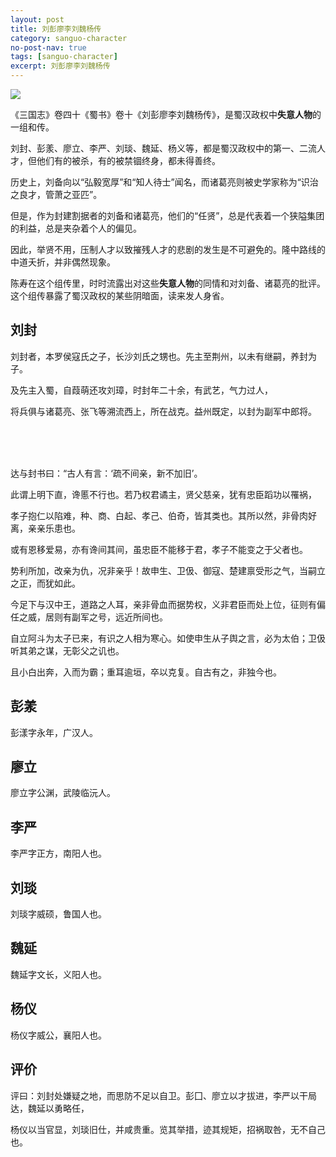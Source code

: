 ```yaml
---
layout: post
title: 刘彭廖李刘魏杨传
category: sanguo-character
no-post-nav: true
tags: [sanguo-character]
excerpt: 刘彭廖李刘魏杨传
---
```


![](https://bkimg.cdn.bcebos.com/pic/58ee3d6d55fbb2fb3e65d9cb4a4a20a44723dc99?x-bce-process=image/resize,m_lfit,w_268,limit_1/format,f_jpg) 

《三国志》卷四十《蜀书》卷十《刘彭廖李刘魏杨传》，是蜀汉政权中**失意人物**的一组和传。

刘封、彭羕、廖立、李严、刘琰、魏延、杨义等，都是蜀汉政权中的第一、二流人才，但他们有的被杀，有的被禁锢终身，都未得善终。

历史上，刘备向以“弘毅宽厚”和“知人待士”闻名，而诸葛亮则被史学家称为“识治之良才，管萧之亚匹”。

但是，作为封建割据者的刘备和诸葛亮，他们的“任贤”，总是代表着一个狭隘集团的利益，总是夹杂着个人的偏见。

因此，举贤不用，压制人才以致摧残人才的悲剧的发生是不可避免的。隆中路线的中道夭折，并非偶然现象。

陈寿在这个组传里，时时流露出对这些**失意人物**的同情和对刘备、诸葛亮的批评。这个组传暴露了蜀汉政权的某些阴暗面，读来发人身省。

## 刘封

刘封者，本罗侯寇氏之子，长沙刘氏之甥也。先主至荆州，以未有继嗣，养封为子。

及先主入蜀，自葭萌还攻刘璋，时封年二十余，有武艺，气力过人，

将兵俱与诸葛亮、张飞等溯流西上，所在战克。益州既定，以封为副军中郎将。

<br/>
<br/>
<br/>

达与封书曰：“古人有言：‘疏不间亲，新不加旧’。

此谓上明下直，谗慝不行也。若乃权君谲主，贤父慈亲，犹有忠臣蹈功以罹祸，

孝子抱仁以陷难，种、商、白起、孝己、伯奇，皆其类也。其所以然，非骨肉好离，亲亲乐患也。

或有恩移爱易，亦有谗间其间，虽忠臣不能移于君，孝子不能变之于父者也。

势利所加，改亲为仇，况非亲乎！故申生、卫伋、御寇、楚建禀受形之气，当嗣立之正，而犹如此。

今足下与汉中王，道路之人耳，亲非骨血而据势权，义非君臣而处上位，征则有偏任之威，居则有副军之号，远近所间也。

自立阿斗为太子已来，有识之人相为寒心。如使申生从子舆之言，必为太伯；卫伋听其弟之谋，无彰父之讥也。

且小白出奔，入而为霸；重耳逾垣，卒以克复。自古有之，非独今也。

## 彭羕

彭漾字永年，广汉人。

## 廖立

廖立字公渊，武陵临沅人。

## 李严

李严字正方，南阳人也。

## 刘琰

刘琰字威硕，鲁国人也。

## 魏延

魏延字文长，义阳人也。

## 杨仪

杨仪字威公，襄阳人也。

## 评价

评曰：刘封处嫌疑之地，而思防不足以自卫。彭囗、廖立以才拔进，李严以干局达，魏延以勇略任，

杨仪以当官显，刘琰旧仕，并咸贵重。览其举措，迹其规矩，招祸取咎，无不自己也。